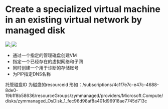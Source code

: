 # Create a specialized virtual machine in an existing virtual network by managed disk

<a href="https://portal.azure.cn/#create/Microsoft.Template/uri/https%3A%2F%2Fraw.githubusercontent.com%2Fdafoyiming%2Fazure-quick-start-china%2Fmeat%2F201-vm-specialized-managed-vhd-existing-vnet%2Fazuredeploy.json" target="_blank">
    <img src="http://azuredeploy.net/deploybutton.png"/>
</a>
<a href="http://armviz.io/#/?load=https%3A%2F%2Fraw.githubusercontent.com%2FAzure%2Fazure-quickstart-templates%2Fmaster%2F201-vm-specialized-vhd-existing-vnet%2Fazuredeploy.json" target="_blank">
    <img src="http://armviz.io/visualizebutton.png"/>
</a>

- 通过一个指定的管理磁盘创建VM
- 指定一个已经存在的虚拟网络和子网
- 同时创建一个用于诊断的存储账号
- 为PIP指定DNS名称

托管磁盘ID 为磁盘的resourceid 形如：/subscriptions/4c1f7e7c-e47c-4688-8de0-19b1f8b58636/resourceGroups/zymmanaged/providers/Microsoft.Compute/disks/zymmanaged_OsDisk_1_fec96d98af8a401d96918ae7745d713c